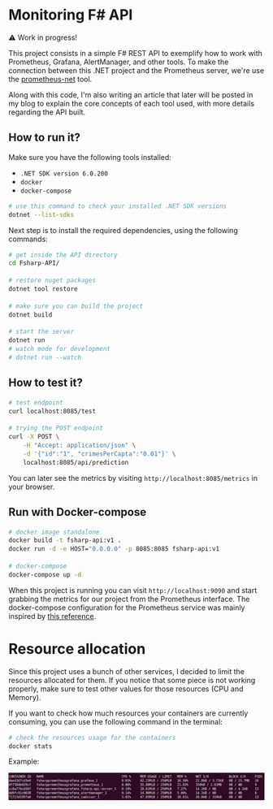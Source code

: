 # Monitoring F# API

:warning: Work in progress!

This project consists in a simple F# REST API to exemplify how to work with
Prometheus, Grafana, AlertManager, and other tools. To make the connection
between this .NET project and the Prometheus server, we're use the
[prometheus-net](https://github.com/prometheus-net/prometheus-net) tool.

Along with this code, I'm also writing an article that later will be posted in
my blog to explain the core concepts of each tool used, with more details
regarding the API built.

## How to run it?

Make sure you have the following tools installed:

* `.NET SDK version 6.0.200`
* `docker`
* `docker-compose`

```bash
# use this command to check your installed .NET SDK versions
dotnet --list-sdks
```

Next step is to install the required dependencies, using the following commands:

```bash
# get inside the API directory
cd Fsharp-API/

# restore nuget packages
dotnet tool restore

# make sure you can build the project
dotnet build

# start the server
dotnet run
# watch mode for development
# dotnet run --watch
```

## How to test it?

```bash
# test endpoint
curl localhost:8085/test

# trying the POST endpoint
curl -X POST \
    -H "Accept: application/json" \
    -d '{"id":"1", "crimesPerCapta":"0.01"}' \
    localhost:8085/api/prediction
```

You can later see the metrics by visiting `http://localhost:8085/metrics` in
your browser.

## Run with Docker-compose

```bash
# docker image standalone
docker build -t fsharp-api:v1 .
docker run -d -e HOST="0.0.0.0" -p 8085:8085 fsharp-api:v1

# docker-compose
docker-compose up -d
```

When this project is running you can visit `http://localhost:9090` and start
grabbing the metrics for our project from the Prometheus interface. The
docker-compose configuration for the Prometheus service was mainly inspired by
[this
reference](https://github.com/vegasbrianc/prometheus/blob/master/docker-compose.yml).

# Resource allocation

Since this project uses a bunch of other services, I decided to limit the
resources allocated for them. If you notice that some piece is not working
properly, make sure to test other values for those resources (CPU and Memory).

If you want to check how much resources your containers are currently consuming,
you can use the following command in the terminal:

```bash
# check the resources usage for the containers
docker stats
```

Example:

![Example of container stats](./assets/container-stats.jpg "Image showing the resources stats of several containers running")
